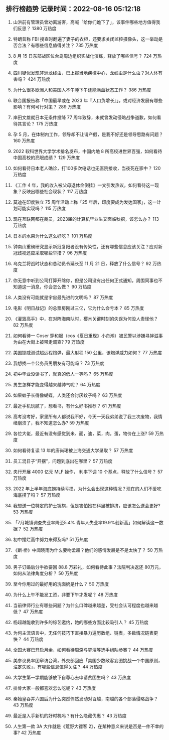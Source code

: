 
## 排行榜趋势 记录时间：2022-08-16 05:12:18
  
  1. 山洪前有管理员曾劝离游客，高喊「给你们跪下了」，该事件哪些地方值得我们反思？ 1380 万热度
    
  2. 特朗普称 FBI 搜查时翻遍了妻子的衣柜，还要求关闭监控摄像头，这一举动是否合法？有哪些信息值得关注？ 735 万热度
    
  3. 8 月 15 日东部战区位台岛周边组织实战化演练，释放了哪些信号？ 724 万热度
    
  4. 四川疑似发现非洲龙线虫，已上报当地疾控中心，龙线虫是什么虫？对人体有害吗？ 424 万热度
    
  5. 为什么很多欧洲人和美国人不午睡下午还能满血状态工作？ 386 万热度
    
  6. 联合国报告称「中国最早或在 2023 年『人口负增长』」，或对经济发展有哪些影响？有何可行对策？ 289 万热度
    
  7. 岸田文雄就日本无条件投降 77 周年致辞，未就曾发动侵略战争道歉，如何看待其言论？ 175 万热度
    
  8. 孕 5 月，在体制内工作，领导却不让请产假，是我不好还是领导思路有问题？ 160 万热度
    
  9. 2022 软科世界大学学术排名发布，中国内地 8 所高校进世界百强，如何看待中国高校的亮眼成绩？ 129 万热度
    
  10. 如何看待日本老人确诊，打100多次电话也无医院接收，当夜死在家中？ 120 万热度
    
  11. 《工作 4 年，我的收入被父母退休金倒挂》一文引发热议，如何看待这一现象？反映出哪些社会现状？ 117 万热度
    
  12. 莫迪在印度独立 75 周年活动上称「25 年后，印度要成为发达国家」，这一计划可能实现吗？ 115 万热度
    
  13. 现在互联网都在裁员，2023届的计算机毕业生又面临秋招，该怎么办？ 113 万热度
    
  14. 日本的水果为什么这么好吃？ 101 万热度
    
  15. 钟南山重磅研究显示新冠复阳者没有传染性，还有哪些信息应该关注？应对新冠歧视还应采取哪些举措？ 96 万热度
    
  16. 乌克兰将战时状态和总动员令延长至 11 月 21 日，释放了什么信号？ 92 万热度
    
  17. 你无意中听到公司打算开除你，但是公司没有出任何正式通知，周围同事也不知道这一消息，你会怎么做？ 90 万热度
    
  18. 人类没有可能就是宇宙最先进的文明吗？ 87 万热度
    
  19. 电影《明日战记》的总票房刚过三亿，它为什么会亏本？ 85 万热度
    
  20. 《灌篮高手》中，在对阵海南队时，樱木关键时刻的失误为何没人责怪他？ 82 万热度
    
  21. 如何看待一 Coser 穿和服（cos《夏日重现》小舟潮）被民警以涉嫌寻衅滋事为由在大街上被带走调查? 79 万热度
    
  22. 美国挪威测试超远程炮弹，最大射程 150 公里，该炮弹威力如何？ 77 万热度
    
  23. 我想找一个公务员男朋友有可能吗？ 73 万热度
    
  24. 初中毕业没读书了，就真的低人一等吗？ 65 万热度
    
  25. 男生怎样才能变得越来越帅气呢？ 64 万热度
    
  26. 如果蚊子长得像蝴蝶，人类还会讨厌蚊子吗？ 63 万热度
    
  27. 最近手机玩腻了，想看书，有什么好书推荐？ 61 万热度
    
  28. 高考没考好，家里所有人都说我不好，今天一天我弟弟说了我三次废物，我情绪崩溃了，我不知道怎么办? 59 万热度
    
  29. 各位大佬，最近有没有感觉到米、面，油，菜，肉，蛋，物价在上涨? 59 万热度
    
  30. 如何看待复读 13 年的唐尚珺被上海交通大学录取？ 57 万热度
    
  31. 员工混日子“开摆”，问题到底出在哪里？ 57 万热度
    
  32. 央行开展 4000 亿元 MLF 操作， 利率下调 10 个基点，释放了什么信号？ 57 万热度
    
  33. 2022 年上半年海底捞持续亏损，为什么会出现这种情况？现在的人们不爱吃海底捞了吗？ 57 万热度
    
  34. 我想送一位特定的护士锦旗，但是害怕她在科里被排挤，应该怎么送会更好? 53 万热度
    
  35. 「7月城镇调查失业率降至5.4% 青年人失业率19.9%创新高」如何解读这一数据？ 52 万热度
    
  36. 初中摆烂高中努力来得及吗? 51 万热度
    
  37. 《断·桥》中闻晓雨为什么要吻孟超？他们的感情发展是不是太快了？ 50 万热度
    
  38. 男子订婚后分手欲要回 88.8 万彩礼，如何看待此事？法院判决返还 80万元，如何从法律角度分析？ 50 万热度
    
  39. 至今你用过的最好用的洗面奶是什么？ 50 万热度
    
  40. 为什么上午不能发工资，非要下午才发呢？ 48 万热度
    
  41. 当前律师行业有哪些问题？为什么口碑越来越差，受社会认可程度也越来越低？ 47 万热度
    
  42. 杨超越能收到许多的综艺邀约，她的哪些方面比较吸引人？ 45 万热度
    
  43. 为何主流语言中，无任何技巧下直接暴力遍历数组、链表，多数情况链表更快？ 44 万热度
    
  44. 全国大赛已开启月余，如何看待周深与梦泪等选手组队参赛？ 44 万热度
    
  45. 美参议员率团窜访台湾，外交部回应「美国少数政客妄图挑战一个中国原则，注定失败」，有哪些信息值得关注？ 44 万热度
    
  46. 大学生第一学期能够放下自尊心去申请贫困生吗？ 43 万热度
    
  47. 排骨大家一般都喜欢怎么吃呢？ 43 万热度
    
  48. 秦始皇吞并六国后为什么突然悍然发动对百越，南越的各个部落侵略战争？ 43 万热度
    
  49. 最近是入手新机的好时机吗？有什么隐藏优惠？ 43 万热度
    
  50. 人生第一款 3A 大作就是《荒野大镖客 2》，在某种意义来说是否是一件不幸的事? 42 万热度
    
